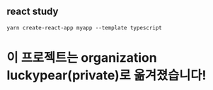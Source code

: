 ## react study
```
yarn create-react-app myapp --template typescript
```

# 이 프로젝트는 organization luckypear(private)로 옮겨졌습니다!
